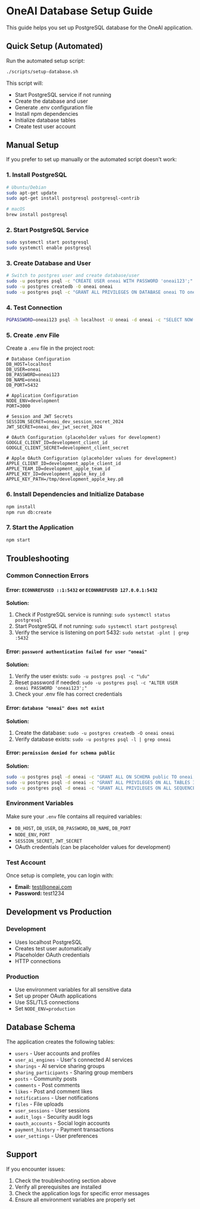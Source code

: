 # OneAI Database Setup Guide

This guide helps you set up PostgreSQL database for the OneAI application.

## Quick Setup (Automated)

Run the automated setup script:

```bash
./scripts/setup-database.sh
```

This script will:
- Start PostgreSQL service if not running
- Create the database and user
- Generate .env configuration file
- Install npm dependencies
- Initialize database tables
- Create test user account

## Manual Setup

If you prefer to set up manually or the automated script doesn't work:

### 1. Install PostgreSQL

```bash
# Ubuntu/Debian
sudo apt-get update
sudo apt-get install postgresql postgresql-contrib

# macOS
brew install postgresql
```

### 2. Start PostgreSQL Service

```bash
sudo systemctl start postgresql
sudo systemctl enable postgresql
```

### 3. Create Database and User

```bash
# Switch to postgres user and create database/user
sudo -u postgres psql -c "CREATE USER oneai WITH PASSWORD 'oneai123';"
sudo -u postgres createdb -O oneai oneai
sudo -u postgres psql -c "GRANT ALL PRIVILEGES ON DATABASE oneai TO oneai;"
```

### 4. Test Connection

```bash
PGPASSWORD=oneai123 psql -h localhost -U oneai -d oneai -c "SELECT NOW();"
```

### 5. Create .env File

Create a `.env` file in the project root:

```env
# Database Configuration
DB_HOST=localhost
DB_USER=oneai
DB_PASSWORD=oneai123
DB_NAME=oneai
DB_PORT=5432

# Application Configuration
NODE_ENV=development
PORT=3000

# Session and JWT Secrets
SESSION_SECRET=oneai_dev_session_secret_2024
JWT_SECRET=oneai_dev_jwt_secret_2024

# OAuth Configuration (placeholder values for development)
GOOGLE_CLIENT_ID=development_client_id
GOOGLE_CLIENT_SECRET=development_client_secret

# Apple OAuth Configuration (placeholder values for development)
APPLE_CLIENT_ID=development_apple_client_id
APPLE_TEAM_ID=development_apple_team_id
APPLE_KEY_ID=development_apple_key_id
APPLE_KEY_PATH=/tmp/development_apple_key.p8
```

### 6. Install Dependencies and Initialize Database

```bash
npm install
npm run db:create
```

### 7. Start the Application

```bash
npm start
```

## Troubleshooting

### Common Connection Errors

#### Error: `ECONNREFUSED ::1:5432` or `ECONNREFUSED 127.0.0.1:5432`

**Solution:**
1. Check if PostgreSQL service is running: `sudo systemctl status postgresql`
2. Start PostgreSQL if not running: `sudo systemctl start postgresql`
3. Verify the service is listening on port 5432: `sudo netstat -plnt | grep :5432`

#### Error: `password authentication failed for user "oneai"`

**Solution:**
1. Verify the user exists: `sudo -u postgres psql -c "\du"`
2. Reset password if needed: `sudo -u postgres psql -c "ALTER USER oneai PASSWORD 'oneai123';"`
3. Check your .env file has correct credentials

#### Error: `database "oneai" does not exist`

**Solution:**
1. Create the database: `sudo -u postgres createdb -O oneai oneai`
2. Verify database exists: `sudo -u postgres psql -l | grep oneai`

#### Error: `permission denied for schema public`

**Solution:**
```bash
sudo -u postgres psql -d oneai -c "GRANT ALL ON SCHEMA public TO oneai;"
sudo -u postgres psql -d oneai -c "GRANT ALL PRIVILEGES ON ALL TABLES IN SCHEMA public TO oneai;"
sudo -u postgres psql -d oneai -c "GRANT ALL PRIVILEGES ON ALL SEQUENCES IN SCHEMA public TO oneai;"
```

### Environment Variables

Make sure your `.env` file contains all required variables:
- `DB_HOST`, `DB_USER`, `DB_PASSWORD`, `DB_NAME`, `DB_PORT`
- `NODE_ENV`, `PORT`
- `SESSION_SECRET`, `JWT_SECRET`
- OAuth credentials (can be placeholder values for development)

### Test Account

Once setup is complete, you can login with:
- **Email:** test@oneai.com
- **Password:** test1234

## Development vs Production

### Development
- Uses localhost PostgreSQL
- Creates test user automatically
- Placeholder OAuth credentials
- HTTP connections

### Production
- Use environment variables for all sensitive data
- Set up proper OAuth applications
- Use SSL/TLS connections
- Set `NODE_ENV=production`

## Database Schema

The application creates the following tables:
- `users` - User accounts and profiles
- `user_ai_engines` - User's connected AI services
- `sharings` - AI service sharing groups
- `sharing_participants` - Sharing group members
- `posts` - Community posts
- `comments` - Post comments
- `likes` - Post and comment likes
- `notifications` - User notifications
- `files` - File uploads
- `user_sessions` - User sessions
- `audit_logs` - Security audit logs
- `oauth_accounts` - Social login accounts
- `payment_history` - Payment transactions
- `user_settings` - User preferences

## Support

If you encounter issues:
1. Check the troubleshooting section above
2. Verify all prerequisites are installed
3. Check the application logs for specific error messages
4. Ensure all environment variables are properly set